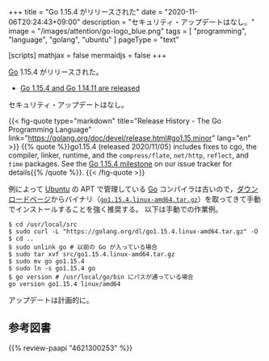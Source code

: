+++
title = "Go 1.15.4 がリリースされた"
date =  "2020-11-06T20:24:43+09:00"
description = "セキュリティ・アップデートはなし。"
image = "/images/attention/go-logo_blue.png"
tags  = [ "programming", "language", "golang", "ubuntu" ]
pageType = "text"

[scripts]
  mathjax = false
  mermaidjs = false
+++

[Go] 1.15.4 がリリースされた。

- [Go 1.15.4 and Go 1.14.11 are released](https://groups.google.com/g/golang-announce/c/iKm1t36tF80)

セキュリティ・アップデートはなし。

{{< fig-quote type="markdown" title="Release History - The Go Programming Language" link="https://golang.org/doc/devel/release.html#go1.15.minor" lang="en" >}}
{{% quote %}}go1.15.4 (released 2020/11/05) includes fixes to cgo, the compiler, linker, runtime, and the `compress/flate`, `net/http`, `reflect`, and `time` packages. See the [Go 1.15.4 milestone](https://github.com/golang/go/issues?q=milestone%3AGo1.15.4+label%3ACherryPickApproved) on our issue tracker for details{{% /quote %}}.
{{< /fig-quote >}}

例によって [Ubuntu] の APT で管理している [Go] コンパイラは古いので，[ダウンロードページ](https://golang.org/dl/ "Downloads - The Go Programming Language")からバイナリ（[`go1.15.4.linux-amd64.tar.gz`](https://golang.org/dl/go1.15.4.linux-amd64.tar.gz)）を取ってきて手動でインストールすることを強く推奨する。
以下は手動での作業例。

```text
$ cd /usr/local/src
$ sudo curl -L "https://golang.org/dl/go1.15.4.linux-amd64.tar.gz" -O
$ cd ..
$ sudo unlink go # 以前の Go が入っている場合
$ sudo tar xvf src/go1.15.4.linux-amd64.tar.gz
$ sudo mv go go1.15.4
$ sudo ln -s go1.15.4 go
$ go version # /usr/local/go/bin にパスが通っている場合
go version go1.15.4 linux/amd64
```

アップデートは計画的に。

[Go]: https://go.dev/
[Ubuntu]: https://www.ubuntu.com/ "The leading operating system for PCs, IoT devices, servers and the cloud | Ubuntu"

## 参考図書

{{% review-paapi "4621300253" %}} <!-- プログラミング言語Go -->
